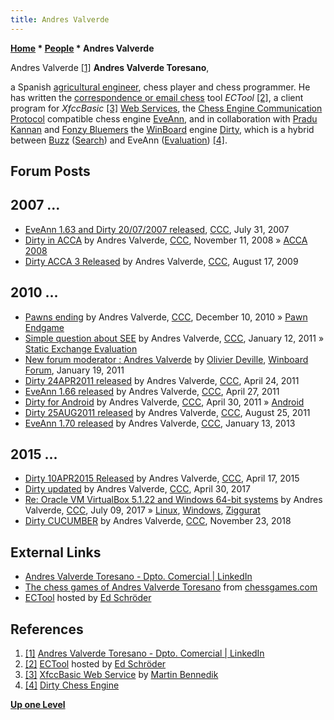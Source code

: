 ```yaml
---
title: Andres Valverde
---
```

**[Home](Home "Home") * [People](People "People") * Andres Valverde**

[](https://es.linkedin.com/in/andres-valverde-toresano-a142711b) Andres Valverde <a id="cite-note-1" href="#cite-ref-1">[1]</a>
**Andres Valverde Toresano**,

a Spanish [agricultural engineer](https://en.wikipedia.org/wiki/Agricultural_engineering), chess player and chess programmer.
He has written the [correspondence or email chess](https://en.wikipedia.org/wiki/Correspondence_chess) tool *ECTool* <a id="cite-note-2" href="#cite-ref-2">[2]</a>,
a client program for *XfccBasic* <a id="cite-note-3" href="#cite-ref-3">[3]</a> [Web Services](https://en.wikipedia.org/wiki/Web_service),
the [Chess Engine Communication Protocol](Chess_Engine_Communication_Protocol "Chess Engine Communication Protocol") compatible chess engine [EveAnn](EveAnn "EveAnn"), and in collaboration with [Pradu Kannan](Pradu_Kannan "Pradu Kannan") and [Fonzy Bluemers](Fonzy_Bluemers "Fonzy Bluemers") the [WinBoard](WinBoard "WinBoard") engine [Dirty](Dirty "Dirty"), which is a hybrid between [Buzz](Buzz "Buzz") ([Search](Search "Search")) and EveAnn ([Evaluation](Evaluation "Evaluation")) <a id="cite-note-4" href="#cite-ref-4">[4]</a>.

## Forum Posts

## 2007 ...

- [EveAnn 1.63 and Dirty 20/07/2007 released](http://www.talkchess.com/forum/viewtopic.php?t=15482), [CCC](CCC "CCC"), July 31, 2007
- [Dirty in ACCA](http://www.talkchess.com/forum/viewtopic.php?t=24842) by Andres Valverde, [CCC](CCC "CCC"), November 11, 2008 » [ACCA 2008](ACCA_2008 "ACCA 2008")
- [Dirty ACCA 3 Released](http://www.talkchess.com/forum/viewtopic.php?t=29436) by Andres Valverde, [CCC](CCC "CCC"), August 17, 2009

## 2010 ...

- [Pawns ending](http://www.talkchess.com/forum/viewtopic.php?t=37023) by Andres Valverde, [CCC](CCC "CCC"), December 10, 2010 » [Pawn Endgame](Pawn_Endgame "Pawn Endgame")
- [Simple question about SEE](http://www.talkchess.com/forum/viewtopic.php?t=37582) by Andres Valverde, [CCC](CCC "CCC"), January 12, 2011 » [Static Exchange Evaluation](Static_Exchange_Evaluation "Static Exchange Evaluation")
- [New forum moderator : Andres Valverde](http://www.open-aurec.com/wbforum/viewtopic.php?f=2&t=51467) by [Olivier Deville](Olivier_Deville "Olivier Deville"), [Winboard Forum](Computer_Chess_Forums "Computer Chess Forums"), January 19, 2011
- [Dirty 24APR2011 released](http://www.talkchess.com/forum/viewtopic.php?t=38859) by Andres Valverde, [CCC](CCC "CCC"), April 24, 2011
- [EveAnn 1.66 released](http://www.talkchess.com/forum/viewtopic.php?t=38899) by Andres Valverde, [CCC](CCC "CCC"), April 27, 2011
- [Dirty for Android](http://www.talkchess.com/forum/viewtopic.php?t=38936) by Andres Valverde, [CCC](CCC "CCC"), April 30, 2011 » [Android](Android "Android")
- [Dirty 25AUG2011 released](http://www.talkchess.com/forum/viewtopic.php?t=40182) by Andres Valverde, [CCC](CCC "CCC"), August 25, 2011
- [EveAnn 1.70 released](http://www.talkchess.com/forum/viewtopic.php?t=46876) by Andres Valverde, [CCC](CCC "CCC"), January 13, 2013

## 2015 ...

- [Dirty 10APR2015 Released](http://www.talkchess.com/forum/viewtopic.php?t=56034) by Andres Valverde, [CCC](CCC "CCC"), April 17, 2015
- [Dirty updated](http://www.talkchess.com/forum/viewtopic.php?t=63868) by Andres Valverde, [CCC](CCC "CCC"), April 30, 2017
- [Re: Oracle VM VirtualBox 5.1.22 and Windows 64-bit systems](http://www.talkchess.com/forum3/viewtopic.php?f=2&t=64562&start=1) by Andres Valverde, [CCC](CCC "CCC"), July 09, 2017 » [Linux](Linux "Linux"), [Windows](Windows "Windows"), [Ziggurat](Ziggurat "Ziggurat")
- [Dirty CUCUMBER](http://www.talkchess.com/forum3/viewtopic.php?f=2&t=69021) by Andres Valverde, [CCC](CCC "CCC"), November 23, 2018

## External Links

- [Andres Valverde Toresano - Dpto. Comercial | LinkedIn](https://es.linkedin.com/in/andres-valverde-toresano-a142711b)
- [The chess games of Andres Valverde Toresano](http://www.chessgames.com/player/andres_valverde_toresano.html) from [chessgames.com](http://www.chessgames.com/index.html)
- [ECTool](http://rebel13.nl/windows/ectool.html) hosted by [Ed Schröder](Ed_Schroder "Ed Schroder")

## References

1. <a id="cite-ref-1" href="#cite-note-1">[1]</a> [Andres Valverde Toresano - Dpto. Comercial | LinkedIn](https://es.linkedin.com/in/andres-valverde-toresano-a142711b)
1. <a id="cite-ref-2" href="#cite-note-2">[2]</a> [ECTool](http://rebel13.nl/windows/ectool.html) hosted by [Ed Schröder](Ed_Schroder "Ed Schroder")
1. <a id="cite-ref-3" href="#cite-note-3">[3]</a> [XfccBasic Web Service](http://www.schemingmind.com/xfcc/xfccbasic.asmx) by [Martin Bennedik](index.php?title=Martin_Bennedik&action=edit&redlink=1 "Martin Bennedik (page does not exist)")
1. <a id="cite-ref-4" href="#cite-note-4">[4]</a> [Dirty Chess Engine](http://dirtychess.com/links.php)

**[Up one Level](People "People")**

